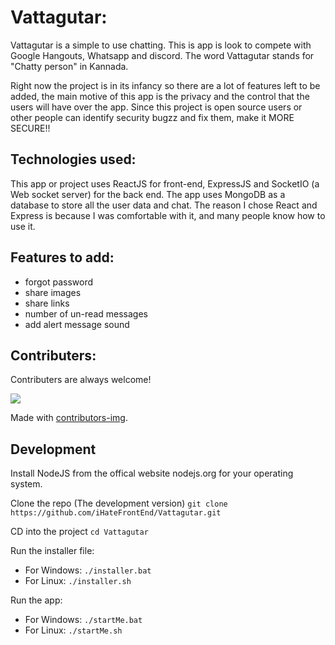 # Vattagutar:
Vattagutar is a simple to use chatting. This is app is look to compete with Google Hangouts, Whatsapp and discord. The word Vattagutar stands for "Chatty person" in Kannada. 

Right now the project is in its infancy so there are a lot of features left to be added, the main motive of this app is the privacy and the control that the users will have over the app. Since this project is open source users or other people can identify security bugzz and fix them, make it MORE SECURE!!

## Technologies used:
This app or project uses ReactJS for front-end, ExpressJS and SocketIO (a Web socket server) for the back end. The app uses MongoDB as a database to store all the user data and chat. The reason I chose React and Express is because I was comfortable with it, and many people know how to use it.

## Features to add:
 - forgot password 
 - share images
 - share links
 - number of un-read messages
 - add alert message sound

## Contributers:
Contributers are always welcome!

<a href = "https://github.com/Tanu-N-Prabhu/Python/graphs/contributors">
  <img src = "https://contrib.rocks/image?repo = GitHub_username/repository_name"/>
</a>

Made with [contributors-img](https://contrib.rocks).

## Development
Install NodeJS from the offical website nodejs.org for your operating system.

Clone the repo (The development version)
`git clone https://github.com/iHateFrontEnd/Vattagutar.git`

CD into the project
`cd Vattagutar`

Run the installer file:
 - For Windows: `./installer.bat`
 - For Linux: `./installer.sh`

Run the app:
 - For Windows: `./startMe.bat`
 - For Linux: `./startMe.sh`
